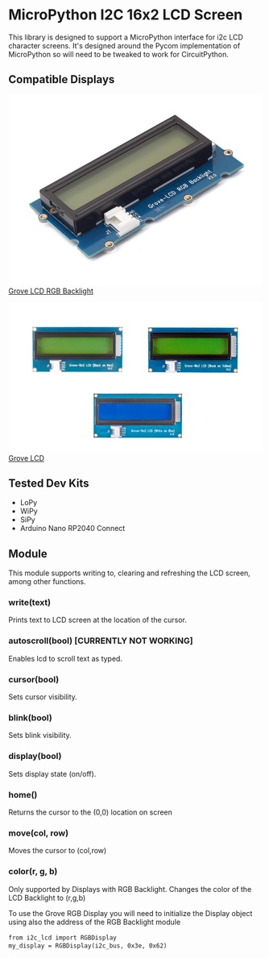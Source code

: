 # MicroPython I2C 16x2 LCD Screen

This library is designed to support a MicroPython interface for i2c LCD character screens. It's designed around the Pycom implementation of MicroPython so will need to be tweaked to work for CircuitPython.

## Compatible Displays

![RGB](assets/LCDRGB.jpg)
[Grove LCD RGB Backlight](https://wiki.seeedstudio.com/Grove-LCD_RGB_Backlight/)

![RGB](assets/LCDMONO.jpg)
[Grove LCD](https://wiki.seeedstudio.com/Grove-16x2_LCD_Series/)

## Tested Dev Kits

- LoPy
- WiPy
- SiPy
- Arduino Nano RP2040 Connect

## Module

This module supports writing to, clearing and refreshing the LCD screen, among other functions.

### write(text)

Prints text to LCD screen at the location of the cursor.

### autoscroll(bool) [CURRENTLY NOT WORKING]

Enables lcd to scroll text as typed.

### cursor(bool)

Sets cursor visibility.

### blink(bool)

Sets blink visibility.

### display(bool)

Sets display state (on/off).

### home()

Returns the cursor to the (0,0) location on screen

### move(col, row)

Moves the cursor to (col,row)

### color(r, g, b)

Only supported by Displays with RGB Backlight.
Changes the color of the LCD Backlight to (r,g,b)

To use the Grove RGB Display you will need to initialize the Display object
using also the address of the RGB Backlight module

```
from i2c_lcd import RGBDisplay
my_display = RGBDisplay(i2c_bus, 0x3e, 0x62)
```



